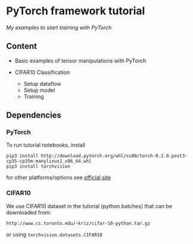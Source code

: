 # PyTorch framework tutorial

*My examples to start training with PyTorch*

## Content

- Basic examples of tensor manipulations with PyTorch

- CIFAR10 Classification 
    - Setup dataflow
    - Setup model
    - Training
   


## Dependencies

### PyTorch
To run tutorial notebooks, install 
```
pip3 install http://download.pytorch.org/whl/cu80/torch-0.2.0.post3-cp35-cp35m-manylinux1_x86_64.whl
pip3 install torchvision
```
for other platforms/options see [official site](pytorch.org)


### CIFAR10

We use CIFAR10 dataset in the tutorial (python batches) that can be downloaded from:
```
http://www.cs.toronto.edu/~kriz/cifar-10-python.tar.gz
```
or using `torchvision.datasets.CIFAR10`
